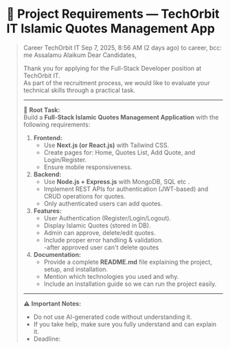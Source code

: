 # 📘 Project Requirements — TechOrbit IT Islamic Quotes Management App

> Career TechOrbit IT
> Sep 7, 2025, 8:56 AM (2 days ago)
> to career, bcc: me
> Assalamu Alaikum Dear Candidates,
>
> Thank you for applying for the Full-Stack Developer position at TechOrbit IT.  
> As part of the recruitment process, we would like to evaluate your technical skills through a practical task.
>
> ---
>
> 📌 **Root Task:**  
> Build a **Full-Stack Islamic Quotes Management Application** with the following requirements:
>
> 1. **Frontend:**
>    - Use **Next.js (or React.js)** with Tailwind CSS.
>    - Create pages for: Home, Quotes List, Add Quote, and Login/Register.
>    - Ensure mobile responsiveness.
> 2. **Backend:**
>    - Use **Node.js + Express.js** with MongoDB, SQL etc .
>    - Implement REST APIs for authentication (JWT-based) and CRUD operations for quotes.
>    - Only authenticated users can add quotes.
> 3. **Features:**
>    - User Authentication (Register/Login/Logout).
>    - Display Islamic Quotes (stored in DB).
>    - Admin can approve, delete/edit quotes.
>    - Include proper error handling & validation.  
>      -after approved user can't delete qoutes
> 4. **Documentation:**
>    - Provide a complete **README.md** file explaining the project, setup, and installation.
>    - Mention which technologies you used and why.
>    - Include an installation guide so we can run the project easily.
>
> ---
>
> ⚠️ **Important Notes:**
>
> - Do not use AI-generated code without understanding it.
> - If you take help, make sure you fully understand and can explain it.
> - Deadline:
